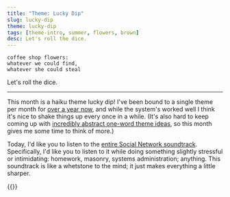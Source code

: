 ```yaml
---
title: "Theme: Lucky Dip"
slug: lucky-dip
theme: lucky-dip
tags: [theme-intro, summer, flowers, brown]
desc: Let's roll the dice.
---
```


```
coffee shop flowers:
whatever we could find,
whatever she could steal
```

Let's roll the dice.

<!--more-->

---

This month is a haiku theme lucky dip!
I've been bound to a single theme per month for [over a year now][1], and while the system's worked well I think it's nice to shake things up every once in a while.
(It's also hard to keep coming up with [incredibly abstract one-word theme ideas][2], so this month gives me some time to think of more.)

Today, I'd like you to listen to the [entire Social Network soundtrack][3].
Specifically, I'd like you to listen to it while doing something slightly stressful or intimidating: homework, masonry, systems administration; anything.
This soundtrack is like a whetstone to the mind; it just makes everything a little sharper.

{{<youtube yydZbVoCbn0>}}

[1]: /posts/2022/10/theme-basics/
[2]: http://localhost:1313/tag/theme-intro/
[3]: https://www.youtube.com/watch?v=yydZbVoCbn0
